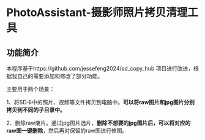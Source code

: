 # PhotoAssistant-摄影师照片拷贝清理工具
## 功能简介

本程序基于https://github.com/jessefeng2024/sd_copy_hub   项目进行改进，根据我自己的需要添加和修改了部分功能。

主要用于两个场景：

1、将SD卡中的照片、视频等文件拷贝到电脑中。**可以将raw图片和jpg图片分别拷贝到不同的子目录中。**

2、删除raw废片。通过jpg图片选片，**删除不想要的jpg图片后，可以将对应的raw图一键删除**，然后再对保留的raw图进行修图。

